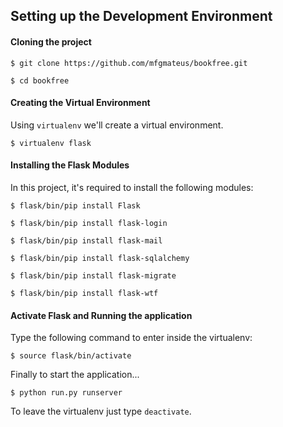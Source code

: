  Setting up the Development Environment
----

#### Cloning the project

```
$ git clone https://github.com/mfgmateus/bookfree.git
```


```
$ cd bookfree
```

#### Creating the Virtual Environment
 
Using ```virtualenv``` we'll create a virtual environment.

```
$ virtualenv flask
```

#### Installing the Flask Modules
 
In this project, it's required to install the following modules:

```
$ flask/bin/pip install Flask
```

```
$ flask/bin/pip install flask-login
```

```
$ flask/bin/pip install flask-mail
```

```
$ flask/bin/pip install flask-sqlalchemy
```

```
$ flask/bin/pip install flask-migrate
```

```
$ flask/bin/pip install flask-wtf
```

#### Activate Flask and Running the application

Type the following command to enter inside the virtualenv:

```
$ source flask/bin/activate
```

Finally to start the application...

```
$ python run.py runserver
```

To leave the virtualenv just type ```deactivate```.
